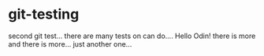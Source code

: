 # git-testing
second git test...
there are many tests on can do....
Hello Odin!
there is more
and there is more...
just another one...
